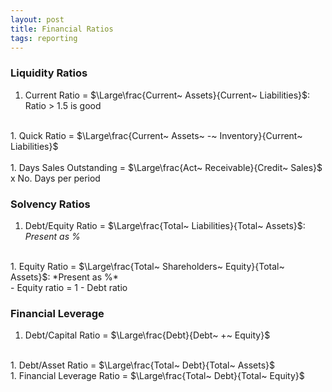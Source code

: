 ```yaml
---
layout: post
title: Financial Ratios
tags: reporting
---
```



### Liquidity Ratios

1. Current Ratio = $\Large\frac{Current~ Assets}{Current~ Liabilities}$: Ratio > 1.5 is good     
<br>
1. Quick Ratio = $\Large\frac{Current~ Assets~ -~ Inventory}{Current~ Liabilities}$
<br><br>
1. Days Sales Outstanding = $\Large\frac{Act~ Receivable}{Credit~ Sales}$ x No. Days per period

### Solvency Ratios

1. Debt/Equity Ratio = $\Large\frac{Total~ Liabilities}{Total~ Assets}$: *Present as %*  
<br>
1. Equity Ratio = $\Large\frac{Total~ Shareholders~ Equity}{Total~ Assets}$: *Present as %*  
<br> 
   - Equity ratio = 1 - Debt ratio 

### Financial Leverage

1. Debt/Capital Ratio = $\Large\frac{Debt}{Debt~ +~ Equity}$  
<br>
1. Debt/Asset Ratio = $\Large\frac{Total~ Debt}{Total~ Assets}$  
<br>
1. Financial Leverage Ratio = $\Large\frac{Total~ Debt}{Total~ Equity}$  

